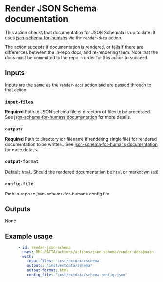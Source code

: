 # Render JSON Schema documentation

This action checks that documentation for JSON Schemata is up to date.
It uses [json-schema-for-humans](https://github.com/coveooss/json-schema-for-humans) via the `render-docs` action.

The action suceeds if documentation is rendered, or fails if there are differences between the in-repo docs, and re-rendering them.
Note that the docs must be committed to the repo in order for this action to succeed.

## Inputs

Inputs are the same as the `render-docs` action and are passed through to that action.

### `input-files`

**Required**
Path to JSON schema file or directory of files to be processed.
See [json-schema-for-humans documentation](https://github.com/coveooss/json-schema-for-humans?tab=readme-ov-file#usage) for more details.

### `outputs`

**Required**
Path to directory (or filename if rendering single file) for rendered documentation to be written..
See [json-schema-for-humans documentation](https://github.com/coveooss/json-schema-for-humans?tab=readme-ov-file#usage) for more details.

### `output-format`

Default: `html`.
Should the rendered documentation be `html` or markdown (`md`)

### `config-file`

Path in-repo to json-schema-for-humans config file.

## Outputs

None

## Example usage

```yaml
      - id: render-json-schema
        uses: RMI-PACTA/actions/actions/json-schema/render-docs@main
        with:
          input-files: 'inst/extdata/schema'
          outputs: 'inst/extdata/schema'
          output-format: html
          config-file: 'inst/extdata/schema-config.json'
```

